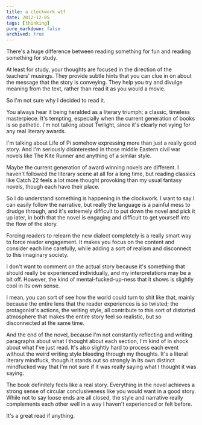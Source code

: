 ```yaml
---
title: a clockwork wtf
date: 2012-12-05
tags: [thinking]
pure_markdown: false
archived: true
---
```


<p>
  There's a huge difference between reading something for fun and reading something for study.
</p>
<p>
  At least for study, your thoughts are focused in the direction of the teachers' musings. They provide subtle hints that you can clue in on about the message that the story is conveying. They help you try and divulge meaning from the text, rather than read it as you would a movie.
</p>
<p>
  So I'm not sure why I decided to read it.
</p>
<p>
  You always hear it being heralded as a literary triumph; a classic, timeless masterpiece. It's tempting, especially when the current generation of books is so pathetic. I'm not talking about Twilight, since it's clearly not vying for any real literary awards.
</p>
<p>
  I'm talking about Life of Pi somehow expressing more than just a really good story. And I'm seriously disinterested in those middle Eastern civil war novels like The Kite Runner and anything of a similar style.
</p>
<p>
  Maybe the current generation of award winning novels are different. I haven't followed the literary scene at all for a long time, but reading classics like Catch 22 feels a lot more thought provoking than my usual fantasy novels, though each have their place.
</p>
<p>
  So I do understand something is happening in the clockwork. I want to say I can easily follow the narrative, but really the language is a painful mess to drudge through, and it's extremely difficult to put down the novel and pick it up later, in both that the novel is engaging and difficult to get yourself into the flow of the story.
</p>
<p>
  Forcing readers to relearn the new dialect completely is a really smart way to force reader engagement. It makes you focus on the content and consider each line carefully, while adding a sort of realism and disconnect to this imaginary society.
</p>
<p>
  I don't want to comment on the actual story because it's something that should really be experienced individually, and my interpretations may be a bit off. However, the kind of mental-fucked-up-ness that it shows is slightly cool in its own sense.
</p>
<p>
  I mean, you can sort of see how the world could turn to shit like that, mainly because the entire lens that the reader experiences is so twisted; the protagonist's actions, the writing style, all contribute to this sort of distorted atmosphere that makes the entire story feel so realistic, but so disconnected at the same time.
</p>
<p>
  And the end of the novel, because I'm not constantly reflecting and writing paragraphs about what I thought about each section, I'm kind of in shock about what I've just read. It's also slightly hard to process each event without the weird writing style bleeding through my thoughts. It's a literal literary mindfuck, though it stands out so strongly in its own distinct mindfucked way that I'm not sure if it was really saying what I thought it was saying.
</p>
<p>
  The book definitely feels like a real story. Everything in the novel achieves a strong sense of circular conclusiveness like you would want in a good story. While not to say loose ends are all closed, the style and narrative really complements each other well in a way I haven't experienced or felt before.
</p>
<p>
  It's a great read if anything.
</p>
